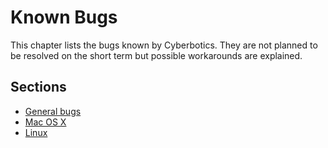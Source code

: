 # Known Bugs

This chapter lists the bugs known by Cyberbotics. They are not planned to be
resolved on the short term but possible workarounds are explained.

## Sections
- [General bugs](general-bugs.md)
- [Mac OS X](mac-os-x.md)
- [Linux](linux.md)
